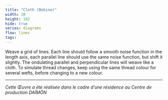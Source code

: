 ```yaml
---
title: "Cloth (Bobine)"
width: 10
height: 182
hide: true
series: diagrams
flow: lines
tags:
---
```


Weave a grid of lines. Each line should follow a smooth noise function in the length axis, each parallel line should use the same noise function, but shift it slightly. The ondulating parallel and perpendicular lines will weave like a cloth. To simulate thread changes, keep using the same thread colour for several wefts, before changing to a new colour.

---
*Cette Œuvre a été réalisée dans le cadre d’une résidence au Centre de production DAÏMÔN*
